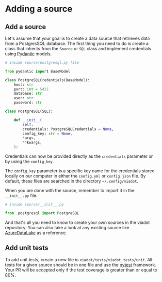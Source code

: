 # Adding a source

## Add a source
Let's assume that your goal is to create a data source that retrieves data from a PostgresSQL database. The first thing you need to do is create a class that inherits from the `Source` or `SQL` class and implement credentials using [Pydantic](https://medium.com/mlearning-ai/improve-your-data-models-with-pydantic-f9f10ca66f26) models.

```python
# inside source/postgresql.py file

from pydantic import BaseModel

class PostgreSQLCredentials(BaseModel):
    host: str
    port: int = 5432
    database: str
    user: str
    password: str

class PostgreSQL(SQL):

    def __init__(
        self,
        credentials: PostgreSQLCredentials = None,
        config_key: str = None,
        *args,
        **kwargs,
    ):
```

Credentials can now be provided directly as the `credentials` parameter or by using the `config_key`.

The `config_key` parameter  is a specific key name for the credentials stored locally on our computer in either the `config.yml` or `config.json` file. By default, these files are searched in the directory `~/.config/viadot`. 

When you are done with the source, remember to import it in the `__init__.py` file. 

```python
# inside source/__init__.py

from .postgresql import PostgreSQL
```

And that's all you need to know to create your own sources in the viadot repository. You can also take a look at any existing source like [AzureDataLake](https://github.com/dyvenia/viadot/blob/2.0-new-repository-structure/src/viadot/sources/azure_data_lake.py) as a reference. 

## Add unit tests
To add unit tests, create a new file in `viadot/tests/viadot_tests/unit`. All tests for a given source should be in one file and use the [pytest](https://docs.pytest.org/en/7.3.x/) framework. Your PR will be accepted only if the test coverage is greater than or equal to 80%.
